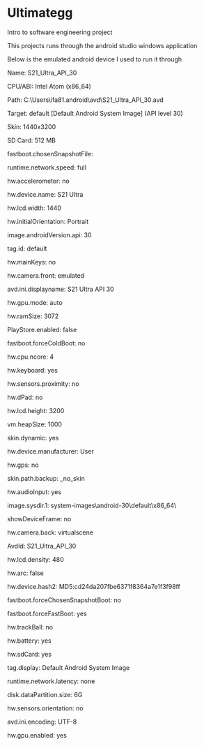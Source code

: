 # Ultimategg
Intro to software engineering project

This projects runs through the android studio windows application 




Below is the emulated android device I used to run it through

Name: S21_Ultra_API_30

CPU/ABI: Intel Atom (x86_64)

Path: C:\Users\ifa81\.android\avd\S21_Ultra_API_30.avd

Target: default [Default Android System Image] (API level 30)

Skin: 1440x3200

SD Card: 512 MB

fastboot.chosenSnapshotFile: 

runtime.network.speed: full

hw.accelerometer: no

hw.device.name: S21 Ultra

hw.lcd.width: 1440

hw.initialOrientation: Portrait

image.androidVersion.api: 30

tag.id: default

hw.mainKeys: no

hw.camera.front: emulated

avd.ini.displayname: S21 Ultra API 30

hw.gpu.mode: auto

hw.ramSize: 3072

PlayStore.enabled: false

fastboot.forceColdBoot: no

hw.cpu.ncore: 4

hw.keyboard: yes

hw.sensors.proximity: no

hw.dPad: no

hw.lcd.height: 3200

vm.heapSize: 1000

skin.dynamic: yes

hw.device.manufacturer: User

hw.gps: no

skin.path.backup: _no_skin

hw.audioInput: yes

image.sysdir.1: system-images\android-30\default\x86_64\

showDeviceFrame: no

hw.camera.back: virtualscene

AvdId: S21_Ultra_API_30

hw.lcd.density: 480

hw.arc: false

hw.device.hash2: MD5:cd24da207fbe6371f8364a7e1f3f98ff

fastboot.forceChosenSnapshotBoot: no

fastboot.forceFastBoot: yes

hw.trackBall: no

hw.battery: yes

hw.sdCard: yes

tag.display: Default Android System Image

runtime.network.latency: none

disk.dataPartition.size: 6G

hw.sensors.orientation: no

avd.ini.encoding: UTF-8

hw.gpu.enabled: yes
